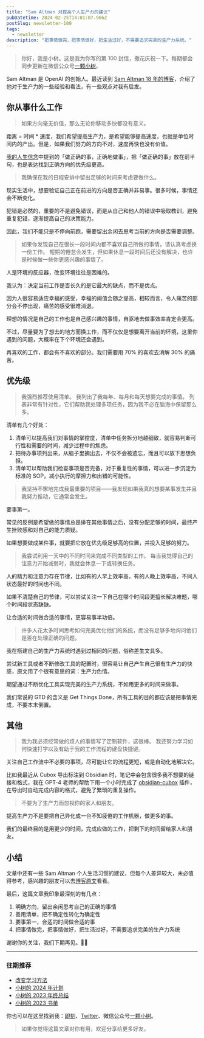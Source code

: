 ```yaml
---
title: "Sam Altman 对提高个人生产力的建议"
pubDatetime: 2024-02-25T14:01:07.966Z
postSlug: newsletter-100
tags:
  - newsletter
description: "把事情做完，把事情做好，把生活过好，不需要追求完美的生产力系统。"
---
```


> 你好，我是小树。这是我为你写的第 100 封信，撒花庆祝一下。每期都会同步更新在微信公众号[一颗小树](https://weixin.sogou.com/weixin?query=a_warm_tree)。

Sam Altman 是 OpenAI 的创始人。最近读到 [Sam Altman 18 年的博客](https://blog.samaltman.com/productivity)，介绍了他对于生产力的一些经验和看法，有一些观点对我有启发。

## 你从事什么工作

> 如果方向毫无价值，那么无论你移动多快都没有意义。

距离 = 时间 \* 速度，我们希望提高生产力，是希望能够提高速度，也就是单位时间内的产出。但是，如果我们努力的方向不对，速度再快也没有价值。

[我的人生信念](https://mp.weixin.qq.com/s/crRHs_TqUQEF4LqrAGn_Tg)中提到的「做正确的事，正确地做事」，把「做正确的事」放在前半句，也是表达找到正确方向的优先级更高。

> 我确保在我的日程安排中留出足够的时间来考虑要做什么。

现实生活中，想要验证自己正在前进的方向是否正确并非易事。很多时候，事情还会不断变化。

犯错是必然的，重要的不是避免错误，而是从自己和他人的错误中吸取教训，避免重复犯错，逐渐提高自己的决策能力。

因此，我们不能只是不停向前跑，需要留出余闲去思考当前的方向是否需要调整。

> 如果你发现自己在很长一段时间内都不喜欢自己所做的事情，请认真考虑换一份工作。 短期的倦怠会发生，但如果休息一段时间后还没有解决，也许是时候做一些你更感兴趣的事情了。

人是环境的反应器，改变环境往往是困难的。

我认为：决定当前工作是否长久的是它最大的缺点，而不是优点。

因为人很容易适应幸福的感受，幸福的阈值会随之提高，相较而言，令人痛苦的部分会不停出现，痛苦的感受很难消退。

理想的情况是自己的工作也是自己感兴趣的事情，自驱地去做事效率肯定会更高。

不过，尽量要为了想去的地方而换工作，而不仅仅是想要离开当前的环境，这里你遇到的问题，大概率在下个环境还会遇到。

再喜欢的工作，都会有不喜欢的部分。我们需要用 70% 的喜欢去消解 30% 的痛苦。

## 优先级

> 我强烈推荐使用清单。 我列出了我每年、每月和每天想要完成的事情。 列表非常有针对性，它们帮助我处理多项任务，因为我不必在脑海中保留那么多。

清单有几个好处：

1. 清单可以提高我们对事情的掌控度，清单中任务拆分地越细致，就容易判断可行性和需要的时间，减少过程中的焦虑。
2. 把待办事项列出来，从脑子里摘出去，不仅不会被遗忘，而且可以放下思想负担。
3. 清单可以帮助我们检查事项是否完备，对于重复性的事情，可以进一步沉淀为标准的 SOP，减小执行的摩擦力和出错的可能性。

> 我坚持不懈地完成我最重要的项目——我发现如果我真的想要某事发生并且我努力推动，它通常会发生。

要事第一。

常见的反例是希望做的事情总是排在其他事情之后，没有分配足够的时间，最终产生挫败感和对自己的能力质疑。

如果想要做成某件事，就要把它放在优先级足够高的位置，并投入足够的努力。

> 我尝试利用一天中的不同时间来完成不同类型的工作。
> 每当我觉得自己的注意力开始减弱时，我就会休息一下或转换任务。

人的精力和注意力存在节律，比如有的人早上效率高，有的人晚上效率高，不同人状态最好的时间也不同。

如果不清楚自己的节律，可以尝试关注一下自己在哪个时间段更擅长解决难题，哪个时间段状态缺缺。

让合适的时间做合适的事情，更容易事半功倍。

> 许多人花太多时间思考如何完美优化他们的系统，而没有足够多地询问他们是否在处理正确的问题。

我在搭建自己的生产力系统时遇到过相同的问题，俗称差生文具多。

尝试新工具或者不断修改工具的配置时，很容易让自己产生自己很有生产力的快感，原文用了个很有意思的词：生产力色情。

期望通过不断优化工具实现完美的生产力系统，不如用更多的时间来做事。

我们常说的 GTD 的含义是 Get Things Done，所有工具的目的都应该是把事情完成，不要本末倒置。

## 其他

> 我为我必须经常做的烦人的事情写了定制软件，这很棒。 我还努力学习如何快速打字以及有助于我的工作流程的键盘快捷键。

关注自己工作流中不必要的事项，尽可能让它的流程更短，或是自动化地解决它。

比如我最近从 Cubox 导出标注到 Obsidian 时，笔记中会包含很多我不想要的链接和格式，我在 GPT-4 老师的帮助下用一个小时完成了 [obsidian-cubox](https://github.com/xdlrt/obsidian-cubox) 插件，在导出时自动完成内容的格式，避免了繁琐的重复操作。

> 不要为了生产力而忽视你的家人和朋友。

提高生产力不是要把自己异化成一台不知疲倦的工作机器，做更多的事。

我们的最终目的是用更少的时间，完成应做的工作，把剩下的时间留给家人和朋友。

## 小结

文章中还有一些 Sam Altman 个人生活习惯的建议，但每个人差异较大，未必值得参考，感兴趣的朋友可以去[博客原文](https://blog.samaltman.com/productivity)看看。

最后，这篇文章我印象最深刻的有几点：

1. 明确方向，留出余闲思考自己的正确的事情
2. 善用清单，把不确定性转化为确定性
3. 要事第一，合适的时间做合适的事
4. 把事情做完，把事情做好，把生活过好，不需要追求完美的生产力系统

谢谢你的关注，我们下期再见。👋🏻

---

### 往期推荐

- [改变学习方法](https://mp.weixin.qq.com/s/p6nDVqzAItfYRoSOMnax1Q)
- [小树的 2024 年计划](https://mp.weixin.qq.com/s/aONqRY6bqK5unrewoGZv7w)
- [小树的 2023 年终总结](https://mp.weixin.qq.com/s/rAcfoMnmNL5sYjQqsCm39w)
- [小树的 2023 书单](https://mp.weixin.qq.com/s/6cK60OCYpcqncs3DF9GjeA)

你也可以在这里找到我：[即刻](https://okjk.co/3Vsn5T)、[Twitter](https://twitter.com/yeshu_in_future)、微信公众号[一颗小树](https://weixin.sogou.com/weixin?query=a_warm_tree)。

> 如果你觉得这篇文章对你有用，欢迎分享给更多好友。
